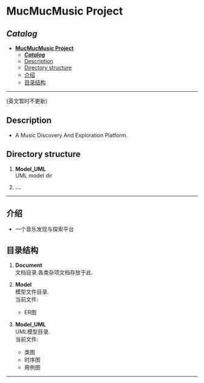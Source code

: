 ﻿# **MucMucMusic Project**
## ***Catalog***
<!-- TOC -->
<!-- autoauto- [**MucMucMusic Project**](#mucmucmusic-project)auto     -->
- [**MucMucMusic Project**](#mucmucmusic-project)
  - [***Catalog***](#catalog)
  - [Description](#description)
  - [Directory structure](#directory-structure)
  - [介绍](#%e4%bb%8b%e7%bb%8d)
  - [目录结构](#%e7%9b%ae%e5%bd%95%e7%bb%93%e6%9e%84)

---
(英文暂时不更新)
## Description
- A Music Discovery And Exploration Platform.   

## Directory structure 
1. **Model_UML**  
   UML model dir

2. **...**

---
## 介绍
- 一个音乐发现与探索平台

## 目录结构
1. **Document**   
    文档目录.各类杂项文档存放于此.

2. **Model**  
    模型文件目录.  
    当前文件:  
    - ER图

3. **Model_UML**  
    UML模型目录.  
    当前文件:  
    - 类图
    - 时序图
    - 用例图


---


